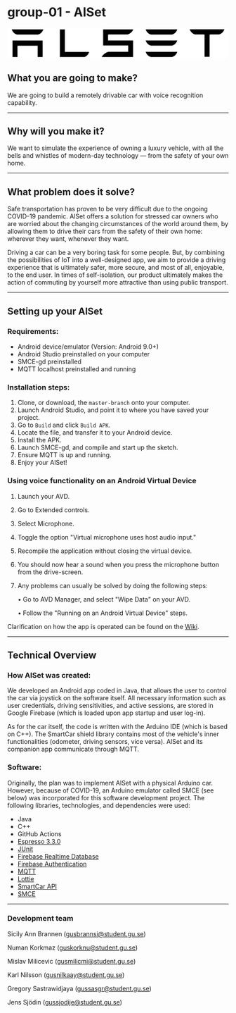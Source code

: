 # group-01 - AlSet

![AlSet](images/alset-whiteOutline.svg)

## What you are going to make?

We are going to build a remotely drivable car with voice recognition capability.

---

## Why will you make it?

We want to simulate the experience of owning a luxury vehicle, with all the bells and whistles of modern-day technology — from the safety of your own home. 

---

## What problem does it solve?

Safe transportation has proven to be very difficult due to the ongoing COVID-19 pandemic. AlSet offers a solution for stressed car owners who are worried about the changing circumstances of the world around them, by allowing them to drive their cars from the safety of their own home: wherever they want, whenever they want.

Driving a car can be a very boring task for some people. But, by combining the possibilities of IoT into a well-designed app, we aim to provide a driving experience that is ultimately safer, more secure, and most of all, enjoyable, to the end user. In times of self-isolation, our product ultimately makes the action of commuting by yourself more attractive than using public transport. 

---

## Setting up your AlSet

### Requirements:

- Android device/emulator (Version: Android 9.0+) 
- Android Studio preinstalled on your computer
- SMCE-gd preinstalled
- MQTT localhost preinstalled and running

### Installation steps: 

1) Clone, or download, the ```master-branch``` onto your computer.
2) Launch Android Studio, and point it to where you have saved your project.
3) Go to ```Build``` and click ```Build APK```.
4) Locate the file, and transfer it to your Android device. 
5) Install the APK.
6) Launch SMCE-gd, and compile and start up the sketch.
7) Ensure MQTT is up and running.
8) Enjoy your AlSet!

### Using voice functionality on an Android Virtual Device
1) Launch your AVD.
2) Go to Extended controls.
3) Select Microphone.
4) Toggle the option "Virtual microphone uses host audio input."
5) Recompile the application without closing the virtual device.
6) You should now hear a sound when you press the microphone button from the drive-screen.
7) Any problems can usually be solved by doing the following steps:
    
    • Go to AVD Manager, and select "Wipe Data" on your AVD.
    
    • Follow the "Running on an Android Virtual Device" steps.

Clarification on how the app is operated can be found on the [Wiki](https://github.com/DIT112-V21/group-01/wiki).

---

## Technical Overview

### How AlSet was created:

We developed an Android app coded in Java, that allows the user to control the car via joystick on the software itself. All necessary information such as user credentials, driving sensitivities, and active sessions, are stored in Google Firebase (which is loaded upon app startup and user log-in).

As for the car itself, the code is written with the Arduino IDE (which is based on C++). The SmartCar shield library contains most of the vehicle's inner functionalities (odometer, driving sensors, vice versa). AlSet and its companion app communicate through MQTT.

### Software: 

Originally, the plan was to implement AlSet with a physical Arduino car. However, because of COVID-19, an Arduino emulator called SMCE (see below) was incorporated for this software development project. The following libraries, technologies, and dependencies were used:

- Java
- C++
- GitHub Actions
- [Espresso 3.3.0](https://developer.android.com/training/testing/espresso)
- [JUnit](https://junit.org/junit5/)
- [Firebase Realtime Database](https://firebase.google.com/docs/database) 
- [Firebase Authentication](https://firebase.google.com/docs/auth)
- [MQTT](https://github.com/eclipse/paho.mqtt.android)
- [Lottie](https://airbnb.design/lottie/)
- [SmartCar API](https://platisd.github.io/smartcar_shield/) 
- [SMCE](https://github.com/ItJustWorksTM/smce-gd)

---

### Development team

Sicily Ann Brannen (gusbrannsi@student.gu.se) 

Numan Korkmaz (guskorknu@student.gu.se)

Mislav Milicevic (gusmilicmi@student.gu.se)

Karl Nilsson (gusnilkaay@student.gu.se)

Gregory Sastrawidjaya (gussasgr@student.gu.se)

Jens Sjödin (gussjodije@student.gu.se)
